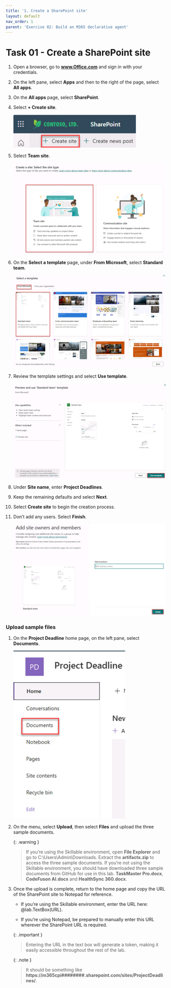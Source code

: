 ```yaml
---
title: '1. Create a SharePoint site'
layout: default
nav_order: 1
parent: 'Exercise 02: Build an M365 declarative agent'
---
```


# Task 01 - Create a SharePoint site


1. Open a browser, go to **www.Office.com** and sign in with your credentials. 

1. On the left pane, select **Apps** and then to the right of the page, select **All apps**.  

1. On the **All apps** page, select **SharePoint**.  

1. Select **+ Create site**. 

    ![createSharePoint.jpg](../../media/createSharePoint.jpg) 

1. Select **Team site**. 

    ![teamsSite.jpg](../../media/teamsSite.jpg) 

1. On the **Select a template** page, under **From Microsoft**, select **Standard team**.  

    ![standardTeam.jpg](../../media/standardTeam.jpg) 

1. Review the template settings and select **Use template**. 

    ![useTemplate.jpg](../../media/useTemplate.jpg) 

1. Under **Site name**, enter **Project Deadlines**. 

1. Keep the remaining defaults and select **Next**. 

1. Select **Create site** to begin the creation process. 

1. Don’t add any users. Select **Finish**. 

    ![finish.jpg](../../media/finish.jpg) 

### Upload sample files 

1. On the **Project Deadline** home page, on the left pane, select **Documents**.  

    ![documents.jpg](../../media/documents.jpg) 

1. On the menu, select **Upload**, then select **Files** and upload the three sample documents. 

    {: .warning }
    > If you’re using the Skillable environment, open **File Explorer** and go to C:\Users\Admin\Downloads. Extract the **artifacts.zip** to access the three sample documents.
    > If you’re not using the Skillable environment, you should have downloaded three sample documents from GitHub for use in this lab. **TaskMaster Pro.docx**, **CodeFuson AI.docx** and **HealthSync 360.docx**. 

1. Once the upload is complete, return to the home page and copy the URL of the SharePoint site to Notepad for reference. 

    - If you’re using the Skillable environment, enter the URL here: @lab.TextBox(URL). 

    - If you’re using Notepad, be prepared to manually enter this URL wherever the SharePoint URL is required. 

    {: .important }
    > Entering the URL in the text box will generate a token, making it easily accessible throughout the rest of the lab.  

    {: .note }
    > It should be something like **https://m365cpi########.sharepoint.com/sites/ProjectDeadlines/**.
